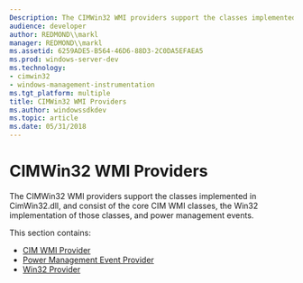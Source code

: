 ```yaml
---
Description: The CIMWin32 WMI providers support the classes implemented in CimWin32.dll, and consist of the core CIM WMI classes, the Win32 implementation of those classes, and power management events.
audience: developer
author: REDMOND\\markl
manager: REDMOND\\markl
ms.assetid: 6259ADE5-B564-46D6-88D3-2C0DA5EFAEA5
ms.prod: windows-server-dev
ms.technology:
- cimwin32
- windows-management-instrumentation
ms.tgt_platform: multiple
title: CIMWin32 WMI Providers
ms.author: windowssdkdev
ms.topic: article
ms.date: 05/31/2018
---
```


# CIMWin32 WMI Providers

The CIMWin32 WMI providers support the classes implemented in CimWin32.dll, and consist of the core CIM WMI classes, the Win32 implementation of those classes, and power management events.

This section contains:

-   [CIM WMI Provider](cim-wmi-provider.md)
-   [Power Management Event Provider](power-management-event-provider.md)
-   [Win32 Provider](win32-provider.md)

 

 



